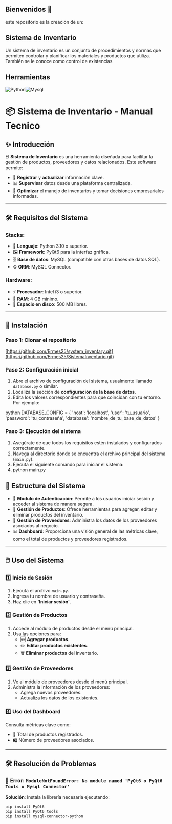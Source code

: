 ## Bienvenidos 👋
este repositorio es la creacion de un:
## Sistema de Inventario
Un sistema de inventario es un conjunto de procedimientos y normas que permiten controlar y planificar los materiales y productos que utiliza. También se le conoce como control de existencias
## Herramientas
![Python](https://img.icons8.com/?size=100&id=13441&format=png&color=000000)![Mysql](https://img.icons8.com/?size=100&id=9nLaR5KFGjN0&format=png&color=000000)

# 📦 Sistema de Inventario - Manual Tecnico

## ✨ Introducción

El **Sistema de Inventario** es una herramienta diseñada para facilitar la gestión de productos, proveedores y datos relacionados. Este software permite:

- 📝 **Registrar** y **actualizar** información clave.
- 📊 **Supervisar** datos desde una plataforma centralizada.
- 🎯 **Optimizar** el manejo de inventarios y tomar decisiones empresariales informadas.

---

## 🛠️ Requisitos del Sistema

### Stacks:
- 🐍 **Lenguaje**: Python 3.10 o superior.
- 🖼️ **Framework**: PyQt6 para la interfaz gráfica.
- 🗄️ **Base de datos**: MySQL (compatible con otras bases de datos SQL).
- ⚙️ **ORM**: MySQL Connector.

### Hardware:
- ⚡ **Procesador**: Intel i3 o superior.
- 💾 **RAM**: 4 GB mínimo.
- 📂 **Espacio en disco**: 500 MB libres.

---

## 🚀 Instalación

### Paso 1: Clonar el repositorio
[https://github.com/Ermes25/system_inventary.git](https://github.com/Ermes25/SistemaInventario.git)

### Paso 2: Configuración inicial

1. Abre el archivo de configuración del sistema, usualmente llamado `database.py` o similar.
2. Localiza la sección de **configuración de la base de datos**.
3. Edita los valores correspondientes para que coincidan con tu entorno. Por ejemplo:

python
DATABASE_CONFIG = {
    'host': 'localhost',
    'user': 'tu_usuario',
    'password': 'tu_contraseña',
    'database': 'nombre_de_tu_base_de_datos'
}

### Paso 3: Ejecución del sistema

1. Asegúrate de que todos los requisitos estén instalados y configurados correctamente.
2. Navega al directorio donde se encuentra el archivo principal del sistema (`main.py`).
3. Ejecuta el siguiente comando para iniciar el sistema:
4. python main.py

## 📂 Estructura del Sistema

- 🔐 **Módulo de Autenticación**: Permite a los usuarios iniciar sesión y acceder al sistema de manera segura.
- 🛒 **Gestión de Productos**: Ofrece herramientas para agregar, editar y eliminar productos del inventario.
- 📇 **Gestión de Proveedores**: Administra los datos de los proveedores asociados al negocio.
- 📊 **Dashboard**: Proporciona una visión general de las métricas clave, como el total de productos y proveedores registrados.

---

## 🖱️ Uso del Sistema

### 1️⃣ Inicio de Sesión
1. Ejecuta el archivo `main.py`.
2. Ingresa tu nombre de usuario y contraseña.
3. Haz clic en **'Iniciar sesión'**.

### 2️⃣ Gestión de Productos
1. Accede al módulo de productos desde el menú principal.
2. Usa las opciones para:
   - 🆕 **Agregar productos**.
   - ✏️ **Editar productos existentes**.
   - 🗑️ **Eliminar productos** del inventario.

### 3️⃣ Gestión de Proveedores
1. Ve al módulo de proveedores desde el menú principal.
2. Administra la información de los proveedores:
   - Agrega nuevos proveedores.
   - Actualiza los datos de los existentes.

### 4️⃣ Uso del Dashboard
Consulta métricas clave como:
- 🔢 Total de productos registrados.
- 🛍️ Número de proveedores asociados.

---

## 🛠️ Resolución de Problemas

### 🐍 **Error**: `ModuleNotFoundError: No module named 'PyQt6 o PyQt6 Tools o Mysql Connector'`
**Solución**: Instala la librería necesaria ejecutando:
```bash
pip install PyQt6
pip install PyQt6 tools
pip install mysql-connector-python
